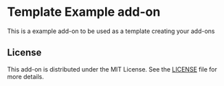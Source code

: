 # Template Example add-on

This is a example add-on to be used as a template creating your add-ons

## License

This add-on is distributed under the MIT License. See the [LICENSE](LICENSE) file for more details.